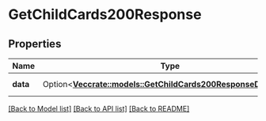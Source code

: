 # GetChildCards200Response

## Properties

Name | Type | Description | Notes
------------ | ------------- | ------------- | -------------
**data** | Option<[**Vec<crate::models::GetChildCards200ResponseDataInner>**](getChildCards_200_response_data_inner.md)> | A list of child cards. | [optional]

[[Back to Model list]](../README.md#documentation-for-models) [[Back to API list]](../README.md#documentation-for-api-endpoints) [[Back to README]](../README.md)


